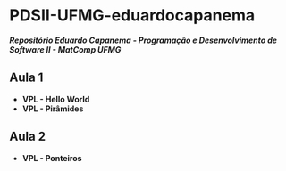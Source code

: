 # PDSII-UFMG-eduardocapanema
***Repositório Eduardo Capanema - Programação e Desenvolvimento de Software II - MatComp UFMG***

## Aula 1
* **VPL - Hello World**
* **VPL - Pirâmides**

## Aula 2
* **VPL - Ponteiros**

